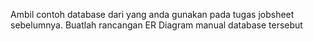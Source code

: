 Ambil contoh database dari yang anda gunakan pada tugas jobsheet sebelumnya. Buatlah rancangan ER Diagram manual database tersebut

